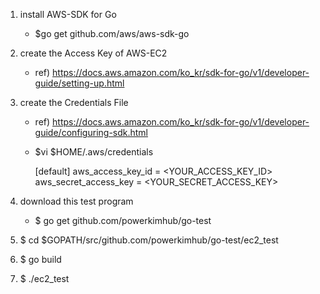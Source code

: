 1. install AWS-SDK for Go
   - $go get github.com/aws/aws-sdk-go
   
2. create the Access Key of AWS-EC2
   - ref) https://docs.aws.amazon.com/ko_kr/sdk-for-go/v1/developer-guide/setting-up.html 
   
3. create the Credentials File
   - ref) https://docs.aws.amazon.com/ko_kr/sdk-for-go/v1/developer-guide/configuring-sdk.html
   - $vi $HOME/.aws/credentials
   
      [default]
      aws_access_key_id = <YOUR_ACCESS_KEY_ID>
      aws_secret_access_key = <YOUR_SECRET_ACCESS_KEY>

4. download this test program
   - $ go get github.com/powerkimhub/go-test

5. $ cd $GOPATH/src/github.com/powerkimhub/go-test/ec2_test

6. $ go build

7. $ ./ec2_test
